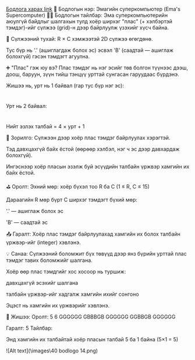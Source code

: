 <a href="https://www.hackerrank.com/challenges/two-pluses/problem?isFullScreen=true">Бодлога харах link</a>
🧮 Бодлогын нэр: Эмагийн суперкомпьютер (Ema's Supercomputer)
🧑‍💻 Бодлогын тайлбар:
Эма суперкомпьютерийн аюулгүй байдлыг шалгахын тулд хоёр ширхэг "плас" (+ хэлбэртэй тэмдэг)-ийг сүлжээ (grid)-н дээр байрлуулж үзэхийг хүсч байна.

🧩 Сүлжээний тухай:
R × C хэмжээтэй 2D сүлжээ өгөгдөнө.

Тус бүр нь '.' (ашиглагдаж болох эс) эсвэл 'B' (саадтай — ашиглаж болохгүй) гэсэн тэмдэгт агуулна.

➕ "Плас" гэж юу вэ?
Плас тэмдэг нь нэг эсийг төв болгон түүнээс дээш, доош, баруун, зүүн тийш тэнцүү урттай сунгасан гаруудаас бүрдэнэ.

Жишээ нь, урт нь 1 байвал (гар тус бүр нэг эс):

  #
###
  #
Урт нь 2 байвал:
  #
  #
#####
  #
  #
Нийт эзлэх талбай = 4 × урт + 1

🎯 Зорилго:
Сүлжээн дээр хоёр плас тэмдэг байрлуулах хэрэгтэй.

Тэд давхцахгүй байх ёстой (өөрөөр хэлбэл, нэг ч эс дээр давхардаж болохгүй).

Ингэснээр хоёр пласын эзэлж буй эсүүдийн талбайн үржвэр хамгийн их байх ёстой.

⛳ Оролт:
Эхний мөр: хоёр бүхэл тоо R ба C (1 ≤ R, C ≤ 15)

Дараагийн R мөр бүрт C ширхэг тэмдэгт бүхий мөр:

'.' — ашиглаж болох эс

'B' — саадтай эс

📤 Гаралт:
Хоёр плас тэмдэг байрлуулахад хамгийн их болох талбайн үржвэр-ийг (integer) хэвлэнэ.

💡 Санаа:
Сүлжээний боломжит бүх төвүүд дээр янз бүрийн урттай плас тэмдэг тавих боломжийг шалгана.

Хоёр өөр плас тэмдгийг хос хосоор нь туршиж:

давхцахгүй эсэхийг шалгана

талбайн үржвэр-ийг хадгалж хамгийн ихийг сонгоно

Эцэст нь хамгийн их үржвэрийг хэвлэнэ.

🧠 Жишээ:
Оролт:
5 6
GGGGGG
GBBBGB
GGGGGG
GGBBGB
GGGGGG

Гаралт:
5
Тайлбар:

Энд хамгийн их талбайтай хоёр пласын талбай 5 ба 1 байна (5×1 = 5)


![Alt text](\images\40 bodlogo 14.png)
